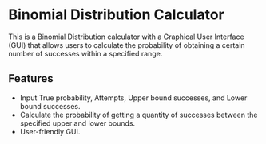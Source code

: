 # Binomial Distribution Calculator

This is a Binomial Distribution calculator with a Graphical User Interface (GUI) that allows users to calculate the probability of obtaining a certain number of successes within a specified range.

## Features

- Input True probability, Attempts, Upper bound successes, and Lower bound successes.
- Calculate the probability of getting a quantity of successes between the specified upper and lower bounds.
- User-friendly GUI.

